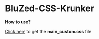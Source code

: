 # BluZed-CSS-Krunker

**How to use?**

[Click here](https://dsc.gg/bluzed) to get the **main_custom.css** file
